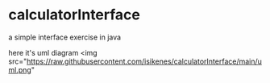 # calculatorInterface
a simple interface exercise in java

here it's uml diagram
<img src="https://raw.githubusercontent.com/isikenes/calculatorInterface/main/uml.png"
